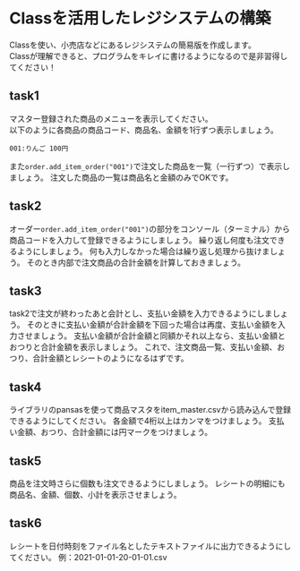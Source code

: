 # Classを活用したレジシステムの構築

Classを使い、小売店などにあるレジシステムの簡易版を作成します。   
Classが理解できると、プログラムをキレイに書けるようになるので是非習得してください！


## task1

マスター登録された商品のメニューを表示してください。  
以下のように各商品の商品コード、商品名、金額を1行ずつ表示しましょう。  

```
001:りんご 100円 
```

また`order.add_item_order("001")`で注文した商品を一覧（一行ずつ）で表示しましょう。
注文した商品の一覧は商品名と金額のみでOKです。

## task2

オーダー`order.add_item_order("001")`の部分をコンソール（ターミナル）から商品コードを入力して登録できるようにしましょう。
繰り返し何度も注文できるようにしましょう。
何も入力しなかった場合は繰り返し処理から抜けましょう。
そのとき内部で注文商品の合計金額を計算しておきましょう。


## task3

task2で注文が終わったあと会計とし、支払い金額を入力できるようにしましょう。
そのときに支払い金額が合計金額を下回った場合は再度、支払い金額を入力させましょう。
支払い金額が合計金額と同額かそれ以上なら、支払い金額とおつりと合計金額を表示しましょう。
これで、注文商品一覧、支払い金額、おつり、合計金額とレシートのようになるはずです。

## task4

ライブラリのpansasを使って商品マスタをitem_master.csvから読み込んで登録できるようにしてください。
各金額で4桁以上はカンマをつけましょう。
支払い金額、おつり、合計金額には円マークをつけましょう。

## task5

商品を注文時さらに個数も注文できるようにしましょう。
レシートの明細にも商品名、金額、個数、小計を表示させましょう。

## task6

レシートを日付時刻をファイル名としたテキストファイルに出力できるようにしてください。
例：2021-01-01-20-01-01.csv

